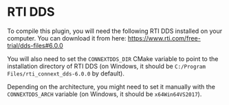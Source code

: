 <!--
SPDX-FileCopyrightText: 2021 Open Energy Solutions Inc

SPDX-License-Identifier: Apache-2.0
-->

# RTI DDS
To compile this plugin, you will need the following RTI DDS installed on your computer.
You can download it from here: https://www.rti.com/free-trial/dds-files#6.0.0

You will also need to set the `CONNEXTDDS_DIR` CMake variable to point to the installation
directory of RTI DDS (on Windows, it should be `C:/Program Files/rti_connext_dds-6.0.0` by default).

Depending on the architecture, you might need to set it manually with the `CONNEXTDDS_ARCH` variable
(on Windows, it should be `x64Win64VS2017`).
